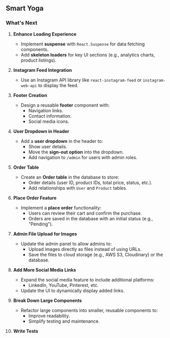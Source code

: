 ## Smart Yoga

### What's Next

1. **Enhance Loading Experience**

   - Implement **suspense** with `React.Suspense` for data fetching components.
   - Add **skeleton loaders** for key UI sections (e.g., analytics charts, product listings).

2. **Instagram Feed Integration**

   - Use an Instagram API library like `react-instagram-feed` or `instagram-web-api` to display the feed.

3. **Footer Creation**

   - Design a reusable **footer** component with:
     - Navigation links.
     - Contact information.
     - Social media icons.

4. **User Dropdown in Header**

   - Add a **user dropdown** in the header to:
     - Show user details.
     - Move the **sign-out option** into the dropdown.
     - Add navigation to `/admin` for users with admin roles.

5. **Order Table**

   - Create an **Order table** in the database to store:
     - Order details (user ID, product IDs, total price, status, etc.).
     - Add relationships with `User` and `Product` tables.

6. **Place Order Feature**

   - Implement a **place order** functionality:
     - Users can review their cart and confirm the purchase.
     - Orders are saved in the database with an initial status (e.g., "Pending").

7. **Admin File Upload for Images**

   - Update the admin panel to allow admins to:
     - Upload images directly as files instead of using URLs.
     - Save the files to cloud storage (e.g., AWS S3, Cloudinary) or the database.

8. **Add More Social Media Links**

   - Expand the social media feature to include additional platforms:
     - LinkedIn, YouTube, Pinterest, etc.
   - Update the UI to dynamically display added links.

9. **Break Down Large Components**

   - Refactor large components into smaller, reusable components to:
     - Improve readability.
     - Simplify testing and maintenance.

10. **Write Tests**
